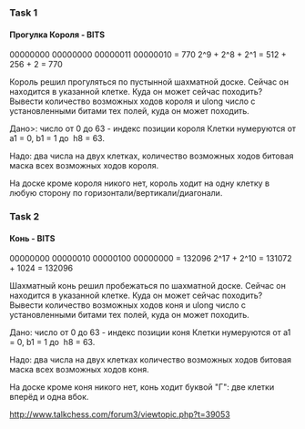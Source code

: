 ### Task 1
#### Прогулка Короля - BITS

00000000 00000000 00000011 00000010 = 770
2^9 + 2^8 + 2^1 = 512 + 256 + 2 = 770

Король решил прогуляться по пустынной шахматной доске.
Сейчас он находится в указанной клетке.
Куда он может сейчас походить?
Вывести количество возможных ходов короля
и ulong число с установленными битами тех полей, куда он может походить.

Дано>: число от 0 до 63 - индекс позиции короля
Клетки нумеруются от а1 = 0, b1 = 1  до  h8 = 63.

Надо: два числа на двух клетках,
количество возможных ходов
битовая маска всех возможных ходов короля.

На доске кроме короля никого нет, 
король ходит на одну клетку в любую сторону 
по горизонтали/вертикали/диагонали.

### Task 2

#### Конь - BITS

00000000 00000010 00000100 00000000 = 132096
2^17 + 2^10 = 131072 + 1024 = 132096

Шахматный конь решил пробежаться по шахматной доске.
Сейчас он находится в указанной клетке.
Куда он может сейчас походить?
Вывести количество возможных ходов коня
и ulong число с установленными битами тех полей, куда он может походить.


Дано: число от 0 до 63 - индекс позиции коня
Клетки нумеруются от а1 = 0, b1 = 1  до  h8 = 63.

Надо: два числа на двух клетках
количество возможных ходов
битовая маска всех возможных ходов коня.

На доске кроме коня никого нет, конь ходит буквой "Г": две клетки вперёд и одна вбок.

http://www.talkchess.com/forum3/viewtopic.php?t=39053
